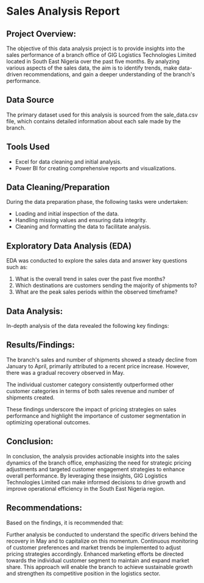 # Sales Analysis Report

## Project Overview:
The objective of this data analysis project is to provide insights into the sales performance of a branch office of GIG Logistics Technologies Limited located in South East Nigeria over the past five months. By analyzing various aspects of the sales data, the aim is to identify trends, make data-driven recommendations, and gain a deeper understanding of the branch's performance.

## Data Source
The primary dataset used for this analysis is sourced from the sale_data.csv file, which contains detailed information about each sale made by the branch.

## Tools Used

- Excel for data cleaning and initial analysis.
- Power BI for creating comprehensive reports and visualizations.

## Data Cleaning/Preparation
During the data preparation phase, the following tasks were undertaken:

- Loading and initial inspection of the data.
- Handling missing values and ensuring data integrity.
- Cleaning and formatting the data to facilitate analysis.

## Exploratory Data Analysis (EDA)
EDA was conducted to explore the sales data and answer key questions such as:

1. What is the overall trend in sales over the past five months?
2. Which destinations are customers sending the majority of shipments to?
3. What are the peak sales periods within the observed timeframe?

## Data Analysis:
In-depth analysis of the data revealed the following key findings:

## Results/Findings:

The branch's sales and number of shipments showed a steady decline from January to April, primarily attributed to a recent price increase. However, there was a gradual recovery observed in May.

The individual customer category consistently outperformed other customer categories in terms of both sales revenue and number of shipments created.

These findings underscore the impact of pricing strategies on sales performance and highlight the importance of customer segmentation in optimizing operational outcomes.

## Conclusion:
In conclusion, the analysis provides actionable insights into the sales dynamics of the branch office, emphasizing the need for strategic pricing adjustments and targeted customer engagement strategies to enhance overall performance. By leveraging these insights, GIG Logistics Technologies Limited can make informed decisions to drive growth and improve operational efficiency in the South East Nigeria region.

## Recommendations:
Based on the findings, it is recommended that:

Further analysis be conducted to understand the specific drivers behind the recovery in May and to capitalize on this momentum.
Continuous monitoring of customer preferences and market trends be implemented to adjust pricing strategies accordingly.
Enhanced marketing efforts be directed towards the individual customer segment to maintain and expand market share.
This approach will enable the branch to achieve sustainable growth and strengthen its competitive position in the logistics sector.


